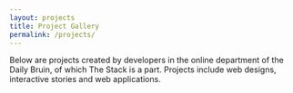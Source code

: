 ```yaml
---
layout: projects
title: Project Gallery
permalink: /projects/
---
```


Below are projects created by developers in the online department of the Daily
Bruin, of which The Stack is a part. Projects include web designs, interactive
stories and web applications.
